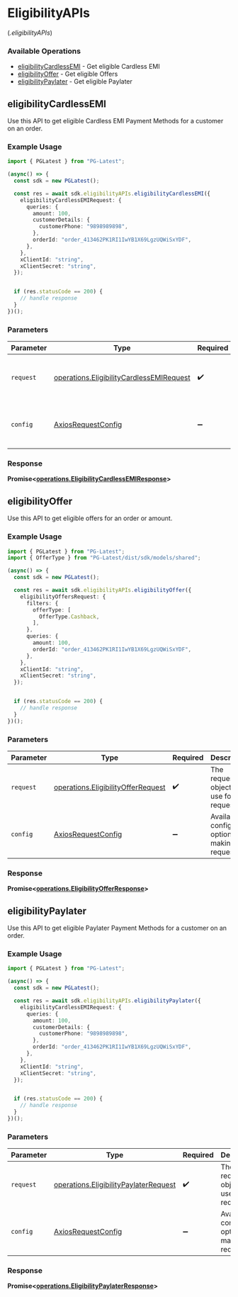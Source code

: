 # EligibilityAPIs
(*.eligibilityAPIs*)

### Available Operations

* [eligibilityCardlessEMI](#eligibilitycardlessemi) - Get eligible Cardless EMI
* [eligibilityOffer](#eligibilityoffer) - Get eligible Offers
* [eligibilityPaylater](#eligibilitypaylater) - Get eligible Paylater

## eligibilityCardlessEMI

Use this API to get eligible Cardless EMI Payment Methods for a customer on an order.

### Example Usage

```typescript
import { PGLatest } from "PG-Latest";

(async() => {
  const sdk = new PGLatest();

  const res = await sdk.eligibilityAPIs.eligibilityCardlessEMI({
    eligibilityCardlessEMIRequest: {
      queries: {
        amount: 100,
        customerDetails: {
          customerPhone: "9898989898",
        },
        orderId: "order_413462PK1RI1IwYB1X69LgzUQWiSxYDF",
      },
    },
    xClientId: "string",
    xClientSecret: "string",
  });


  if (res.statusCode == 200) {
    // handle response
  }
})();
```

### Parameters

| Parameter                                                                                            | Type                                                                                                 | Required                                                                                             | Description                                                                                          |
| ---------------------------------------------------------------------------------------------------- | ---------------------------------------------------------------------------------------------------- | ---------------------------------------------------------------------------------------------------- | ---------------------------------------------------------------------------------------------------- |
| `request`                                                                                            | [operations.EligibilityCardlessEMIRequest](../../models/operations/eligibilitycardlessemirequest.md) | :heavy_check_mark:                                                                                   | The request object to use for the request.                                                           |
| `config`                                                                                             | [AxiosRequestConfig](https://axios-http.com/docs/req_config)                                         | :heavy_minus_sign:                                                                                   | Available config options for making requests.                                                        |


### Response

**Promise<[operations.EligibilityCardlessEMIResponse](../../models/operations/eligibilitycardlessemiresponse.md)>**


## eligibilityOffer

Use this API to get eligible offers for an order or amount.

### Example Usage

```typescript
import { PGLatest } from "PG-Latest";
import { OfferType } from "PG-Latest/dist/sdk/models/shared";

(async() => {
  const sdk = new PGLatest();

  const res = await sdk.eligibilityAPIs.eligibilityOffer({
    eligibilityOffersRequest: {
      filters: {
        offerType: [
          OfferType.Cashback,
        ],
      },
      queries: {
        amount: 100,
        orderId: "order_413462PK1RI1IwYB1X69LgzUQWiSxYDF",
      },
    },
    xClientId: "string",
    xClientSecret: "string",
  });


  if (res.statusCode == 200) {
    // handle response
  }
})();
```

### Parameters

| Parameter                                                                                | Type                                                                                     | Required                                                                                 | Description                                                                              |
| ---------------------------------------------------------------------------------------- | ---------------------------------------------------------------------------------------- | ---------------------------------------------------------------------------------------- | ---------------------------------------------------------------------------------------- |
| `request`                                                                                | [operations.EligibilityOfferRequest](../../models/operations/eligibilityofferrequest.md) | :heavy_check_mark:                                                                       | The request object to use for the request.                                               |
| `config`                                                                                 | [AxiosRequestConfig](https://axios-http.com/docs/req_config)                             | :heavy_minus_sign:                                                                       | Available config options for making requests.                                            |


### Response

**Promise<[operations.EligibilityOfferResponse](../../models/operations/eligibilityofferresponse.md)>**


## eligibilityPaylater

Use this API to get eligible Paylater Payment Methods for a customer on an order.

### Example Usage

```typescript
import { PGLatest } from "PG-Latest";

(async() => {
  const sdk = new PGLatest();

  const res = await sdk.eligibilityAPIs.eligibilityPaylater({
    eligibilityCardlessEMIRequest: {
      queries: {
        amount: 100,
        customerDetails: {
          customerPhone: "9898989898",
        },
        orderId: "order_413462PK1RI1IwYB1X69LgzUQWiSxYDF",
      },
    },
    xClientId: "string",
    xClientSecret: "string",
  });


  if (res.statusCode == 200) {
    // handle response
  }
})();
```

### Parameters

| Parameter                                                                                      | Type                                                                                           | Required                                                                                       | Description                                                                                    |
| ---------------------------------------------------------------------------------------------- | ---------------------------------------------------------------------------------------------- | ---------------------------------------------------------------------------------------------- | ---------------------------------------------------------------------------------------------- |
| `request`                                                                                      | [operations.EligibilityPaylaterRequest](../../models/operations/eligibilitypaylaterrequest.md) | :heavy_check_mark:                                                                             | The request object to use for the request.                                                     |
| `config`                                                                                       | [AxiosRequestConfig](https://axios-http.com/docs/req_config)                                   | :heavy_minus_sign:                                                                             | Available config options for making requests.                                                  |


### Response

**Promise<[operations.EligibilityPaylaterResponse](../../models/operations/eligibilitypaylaterresponse.md)>**

